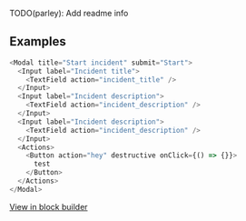 TODO(parley): Add readme info

## Examples

```ts
<Modal title="Start incident" submit="Start">
  <Input label="Incident title">
    <TextField action="incident_title" />
  </Input>
  <Input label="Incident description">
    <TextField action="incident_description" />
  </Input>
  <Input label="Incident description">
    <TextField action="incident_description" />
  </Input>
  <Actions>
    <Button action="hey" destructive onClick={() => {}}>
      test
    </Button>
  </Actions>
</Modal>
```

[View in block builder](https://api.slack.com/tools/block-kit-builder?mode=message&blocks=%5B%7B%22type%22%3A%22section%22%2C%22accessory%22%3A%7B%22type%22%3A%22button%22%2C%22text%22%3A%7B%22type%22%3A%22plain_text%22%2C%22text%22%3A%22Yo%22%7D%7D%2C%22text%22%3A%7B%22type%22%3A%22plain_text%22%2C%22text%22%3A%22Optio%20sunt%20odio%20optio%20voluptatibus%20aut%20perferendis.%20Dolores%20laboriosam%20illum%20et%20aut%20pariatur%20quasi.%20Pariatur%20qui%20non%20quam%20quia%20architecto%20totam%20tempora%20eveniet.%20Nesciunt%20consectetur%20dolorem%20laborum%20quis%20impedit.%20Est%20voluptates%20consequuntur%20est%20in%20dolore%20voluptas%20error.%20Eum%20veniam%20iure%20impedit%20repellat%20ipsa%20ab%20quo%20quidem.%22%2C%22emoji%22%3Afalse%7D%7D%5D)
